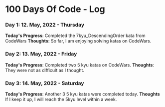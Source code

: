 # 100 Days Of Code - Log

### Day 1: 12. May, 2022 - Thursday
**Today's Progress**: Completed the 7kyu_DescendingOrder kata from CodeWars
**Thoughts:** So far, I am enjoying solving katas on CodeWars.


### Day 2: 13. May, 2022 - Friday
**Today's Progress**: Completed two 5 kyu katas on CodeWars. 
**Thoughts**: They were not as difficult as I thought.


### Day 3: 14. May, 2022 - Saturday
**Today's Progress**: Another 3 5 kyu katas were completed today.
**Thoughts** If I keep it up, I will reach the 5kyu level within a week.